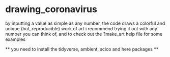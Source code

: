 # drawing_coronavirus

by inputting a value as simple as any number, the code draws a colorful and unique (but, reproducible) work of art
i recommend trying it out with any number you can think of, and to check out the ?make_art help file for some examples

** you need to install the tidyverse, ambient, scico and here packages **
